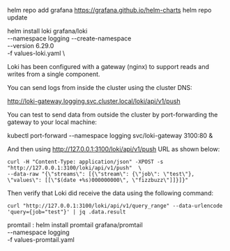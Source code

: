 helm repo add grafana https://grafana.github.io/helm-charts
helm repo update

helm install loki grafana/loki \
  --namespace logging --create-namespace \
  --version 6.29.0 \
  -f values-loki.yaml \


Loki has been configured with a gateway (nginx) to support reads and writes from a single component.

You can send logs from inside the cluster using the cluster DNS:

http://loki-gateway.logging.svc.cluster.local/loki/api/v1/push

You can test to send data from outside the cluster by port-forwarding the gateway to your local machine:

  kubectl port-forward --namespace logging svc/loki-gateway 3100:80 &

And then using http://127.0.0.1:3100/loki/api/v1/push URL as shown below:

```
curl -H "Content-Type: application/json" -XPOST -s "http://127.0.0.1:3100/loki/api/v1/push"  \
--data-raw "{\"streams\": [{\"stream\": {\"job\": \"test\"}, \"values\": [[\"$(date +%s)000000000\", \"fizzbuzz\"]]}]}"
```

Then verify that Loki did receive the data using the following command:

```
curl "http://127.0.0.1:3100/loki/api/v1/query_range" --data-urlencode 'query={job="test"}' | jq .data.result
```

promtail :
helm install promtail grafana/promtail \
  --namespace logging \
  -f values-promtail.yaml


